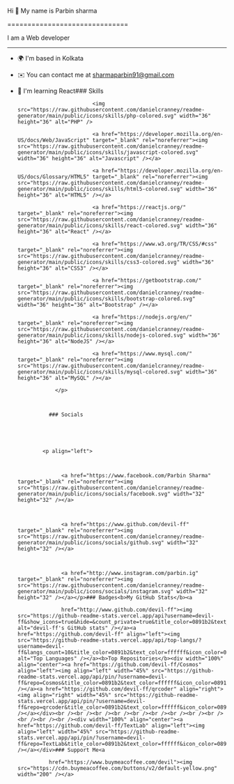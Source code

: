 Hi 👋 My name is Parbin sharma

==============================

I am a Web developer

--------------------

*   🌍  I'm based in Kolkata

*   ✉️  You can contact me at [sharmaparbin91@gmail.com](mailto:sharmaparbin91@gmail.com)

*   🧠  I'm learning React### Skills<p align="left">

                                <img src="https://raw.githubusercontent.com/danielcranney/readme-generator/main/public/icons/skills/php-colored.svg" width="36" height="36" alt="PHP" />

                                <a href="https://developer.mozilla.org/en-US/docs/Web/JavaScript" target="_blank" rel="noreferrer"><img src="https://raw.githubusercontent.com/danielcranney/readme-generator/main/public/icons/skills/javascript-colored.svg" width="36" height="36" alt="Javascript" /></a>

                                <a href="https://developer.mozilla.org/en-US/docs/Glossary/HTML5" target="_blank" rel="noreferrer"><img src="https://raw.githubusercontent.com/danielcranney/readme-generator/main/public/icons/skills/html5-colored.svg" width="36" height="36" alt="HTML5" /></a>

                                <a href="https://reactjs.org/" target="_blank" rel="noreferrer"><img src="https://raw.githubusercontent.com/danielcranney/readme-generator/main/public/icons/skills/react-colored.svg" width="36" height="36" alt="React" /></a>

                                <a href="https://www.w3.org/TR/CSS/#css" target="_blank" rel="noreferrer"><img src="https://raw.githubusercontent.com/danielcranney/readme-generator/main/public/icons/skills/css3-colored.svg" width="36" height="36" alt="CSS3" /></a>

                                <a href="https://getbootstrap.com/" target="_blank" rel="noreferrer"><img src="https://raw.githubusercontent.com/danielcranney/readme-generator/main/public/icons/skills/bootstrap-colored.svg" width="36" height="36" alt="Bootstrap" /></a>

                                <a href="https://nodejs.org/en/" target="_blank" rel="noreferrer"><img src="https://raw.githubusercontent.com/danielcranney/readme-generator/main/public/icons/skills/nodejs-colored.svg" width="36" height="36" alt="NodeJS" /></a>

                                <a href="https://www.mysql.com/" target="_blank" rel="noreferrer"><img src="https://raw.githubusercontent.com/danielcranney/readme-generator/main/public/icons/skills/mysql-colored.svg" width="36" height="36" alt="MySQL" /></a>

                    </p>

                    

                  ### Socials

                  

                  

                <p align="left">

                          

                      <a href="https://www.facebook.com/Parbin Sharma" target="_blank" rel="noreferrer"><img src="https://raw.githubusercontent.com/danielcranney/readme-generator/main/public/icons/socials/facebook.svg" width="32" height="32" /></a>

                          

                      <a href="https://www.github.com/devil-ff" target="_blank" rel="noreferrer"><img src="https://raw.githubusercontent.com/danielcranney/readme-generator/main/public/icons/socials/github.svg" width="32" height="32" /></a>

                          

                      <a href="http://www.instagram.com/parbin.ig" target="_blank" rel="noreferrer"><img src="https://raw.githubusercontent.com/danielcranney/readme-generator/main/public/icons/socials/instagram.svg" width="32" height="32" /></a></p>### Badges<b>My GitHub Stats</b><a

                      href="http://www.github.com/devil-ff"><img src="https://github-readme-stats.vercel.app/api?username=devil-ff&show_icons=true&hide=&count_private=true&title_color=0891b2&text_color=ffffff&icon_color=0891b2&bg_color=1c1917&hide_border=true&show_icons=true" alt="devil-ff's GitHub stats" /></a><a href="https://github.com/devil-ff" align="left"><img src="https://github-readme-stats.vercel.app/api/top-langs/?username=devil-ff&langs_count=10&title_color=0891b2&text_color=ffffff&icon_color=0891b2&bg_color=1c1917&hide_border=true&locale=en&custom_title=Top%20%Languages" alt="Top Languages" /></a><b>Top Repositories</b><div width="100%" align="center"><a href="https://github.com/devil-ff/Cosmos" align="left"><img align="left" width="45%" src="https://github-readme-stats.vercel.app/api/pin/?username=devil-ff&repo=Cosmos&title_color=0891b2&text_color=ffffff&icon_color=0891b2&bg_color=1c1917&hide_border=true&locale=en" /></a><a href="https://github.com/devil-ff/qrcoder" align="right"><img align="right" width="45%" src="https://github-readme-stats.vercel.app/api/pin/?username=devil-ff&repo=qrcoder&title_color=0891b2&text_color=ffffff&icon_color=0891b2&bg_color=1c1917&hide_border=true&locale=en" /></a></div><br /><br /><br /><br /><br /><br /><br /><br /><br /><br /><br /><br /><div width="100%" align="center"><a href="https://github.com/devil-ff/TextLab" align="left"><img align="left" width="45%" src="https://github-readme-stats.vercel.app/api/pin/?username=devil-ff&repo=TextLab&title_color=0891b2&text_color=ffffff&icon_color=0891b2&bg_color=1c1917&hide_border=true&locale=en" /></a></div>### Support Me<a

                  href="https://www.buymeacoffee.com/devil"><img src="https://cdn.buymeacoffee.com/buttons/v2/default-yellow.png" width="200" /></a>
                  

